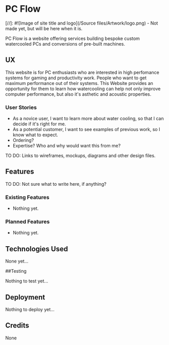 # PC Flow 

[//]: #![Image of site title and logo](/Source files/Artwork/logo.png) - Not made yet, but will be here when it is.

PC Flow is a website offering services building bespoke custom watercooled PCs and conversions of pre-built machines.
 
## UX

This website is for PC enthusiasts who are interested in high perfomance systems for gaming and productivity work. People who want to get maximum performance out of their systems. This Website provides an opportunity for them to learn how watercooling can help not only improve computer performance, but also it's asthetic and acoustic properties.

### User Stories
* As a novice user, I want to learn more about water cooling, so that I can decide if it's right for me.
* As a potential customer, I want to see examples of previous work, so I know what to expect.
* Ordering?
* Expertise? Who and why would want this from me?

TO DO: Links to wireframes, mockups, diagrams and other design files.

## Features

TO DO: Not sure what to write here, if anything?

### Existing Features

- Nothing yet.

### Planned Features

- Nothing yet.

## Technologies Used

None yet...

##Testing

Nothing to test yet...

## Deployment

Nothing to deploy yet...

## Credits

None